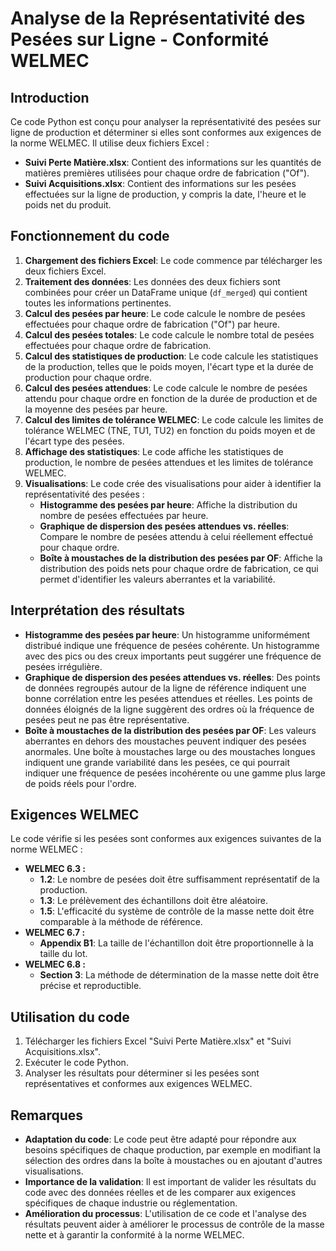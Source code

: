 # Analyse de la Représentativité des Pesées sur Ligne - Conformité WELMEC

## Introduction

Ce code Python est conçu pour analyser la représentativité des pesées sur ligne de production et déterminer si elles sont conformes aux exigences de la norme WELMEC. Il utilise deux fichiers Excel :

* **Suivi Perte Matière.xlsx**: Contient des informations sur les quantités de matières premières utilisées pour chaque ordre de fabrication ("Of").
* **Suivi Acquisitions.xlsx**: Contient des informations sur les pesées effectuées sur la ligne de production, y compris la date, l'heure et le poids net du produit.

## Fonctionnement du code

1. **Chargement des fichiers Excel**: Le code commence par télécharger les deux fichiers Excel.
2. **Traitement des données**: Les données des deux fichiers sont combinées pour créer un DataFrame unique (`df_merged`) qui contient toutes les informations pertinentes.
3. **Calcul des pesées par heure**: Le code calcule le nombre de pesées effectuées pour chaque ordre de fabrication ("Of") par heure.
4. **Calcul des pesées totales**: Le code calcule le nombre total de pesées effectuées pour chaque ordre de fabrication.
5. **Calcul des statistiques de production**: Le code calcule les statistiques de la production, telles que le poids moyen, l'écart type et la durée de production pour chaque ordre.
6. **Calcul des pesées attendues**: Le code calcule le nombre de pesées attendu pour chaque ordre en fonction de la durée de production et de la moyenne des pesées par heure.
7. **Calcul des limites de tolérance WELMEC**: Le code calcule les limites de tolérance WELMEC (TNE, TU1, TU2) en fonction du poids moyen et de l'écart type des pesées.
8. **Affichage des statistiques**: Le code affiche les statistiques de production, le nombre de pesées attendues et les limites de tolérance WELMEC.
9. **Visualisations**: Le code crée des visualisations pour aider à identifier la représentativité des pesées :
    * **Histogramme des pesées par heure**: Affiche la distribution du nombre de pesées effectuées par heure.
    * **Graphique de dispersion des pesées attendues vs. réelles**: Compare le nombre de pesées attendu à celui réellement effectué pour chaque ordre.
    * **Boîte à moustaches de la distribution des pesées par OF**: Affiche la distribution des poids nets pour chaque ordre de fabrication, ce qui permet d'identifier les valeurs aberrantes et la variabilité.

## Interprétation des résultats

* **Histogramme des pesées par heure**: Un histogramme uniformément distribué indique une fréquence de pesées cohérente. Un histogramme avec des pics ou des creux importants peut suggérer une fréquence de pesées irrégulière.
* **Graphique de dispersion des pesées attendues vs. réelles**: Des points de données regroupés autour de la ligne de référence indiquent une bonne corrélation entre les pesées attendues et réelles. Les points de données éloignés de la ligne suggèrent des ordres où la fréquence de pesées peut ne pas être représentative.
* **Boîte à moustaches de la distribution des pesées par OF**: Les valeurs aberrantes en dehors des moustaches peuvent indiquer des pesées anormales. Une boîte à moustaches large ou des moustaches longues indiquent une grande variabilité dans les pesées, ce qui pourrait indiquer une fréquence de pesées incohérente ou une gamme plus large de poids réels pour l'ordre.

## Exigences WELMEC

Le code vérifie si les pesées sont conformes aux exigences suivantes de la norme WELMEC :

* **WELMEC 6.3 :**
    * **1.2**: Le nombre de pesées doit être suffisamment représentatif de la production.
    * **1.3**: Le prélèvement des échantillons doit être aléatoire.
    * **1.5**: L'efficacité du système de contrôle de la masse nette doit être comparable à la méthode de référence.
* **WELMEC 6.7 :**
    * **Appendix B1**: La taille de l'échantillon doit être proportionnelle à la taille du lot.
* **WELMEC 6.8 :**
    * **Section 3**: La méthode de détermination de la masse nette doit être précise et reproductible.

## Utilisation du code

1. Télécharger les fichiers Excel "Suivi Perte Matière.xlsx" et "Suivi Acquisitions.xlsx".
2. Exécuter le code Python.
3. Analyser les résultats pour déterminer si les pesées sont représentatives et conformes aux exigences WELMEC.

## Remarques

* **Adaptation du code**: Le code peut être adapté pour répondre aux besoins spécifiques de chaque production, par exemple en modifiant la sélection des ordres dans la boîte à moustaches ou en ajoutant d'autres visualisations.
* **Importance de la validation**: Il est important de valider les résultats du code avec des données réelles et de les comparer aux exigences spécifiques de chaque industrie ou réglementation.
* **Amélioration du processus**: L'utilisation de ce code et l'analyse des résultats peuvent aider à améliorer le processus de contrôle de la masse nette et à garantir la conformité à la norme WELMEC.
